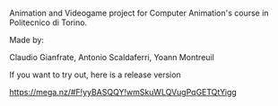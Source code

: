 Animation and Videogame project for Computer Animation's course in Politecnico di Torino.

Made by:

Claudio Gianfrate,
Antonio Scaldaferri, 
Yoann Montreuil 

If you want to try out, here is a release version

https://mega.nz/#F!yyBASQQY!wmSkuWLQVugPqGETQtYigg
